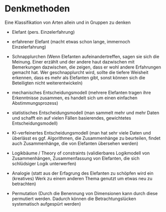 # Denkmethoden
Eine Klassifikation von Arten allein und in Gruppen zu denken

  - Elefant (pers. Einzelerfahrung)
  - erfahrener Elefant (macht etwas schon lange, immernoch Einzelerfahrung)

  - Schnapplurchen (Wenn Elefanten aufeinandertreffen, sagen sie sich die Meinung. Einer erzählt und der andere haut dazwischen mit Bemerkungen dazwischen, die zeigen, dass er wohl andere Erfahrungen gemacht hat. Wer geschnapplurcht wird, sollte die tiefere Weisheit erkennen, dass es mehr als Elefanten gibt, sonst können sich die Beteiligten nicht weiterentwickeln)

  - mechanisches Entscheidungsmodell (mehrere Elefanten tragen ihre Erkenntnisse zusammen, es handelt sich um einen einfachen Abstimmungsprozess)
  - statistisches Entscheidungsmodell (man sammelt mehr und mehr Daten und schafft ein auf vielen Fällen basierendes, gewichtetes Entscheidungsmodell)
  - KI-verfeinertes Entscheidungsmodell (man hat sehr viele Daten und überlässt es ggf. Algorithmen, die Zusammenhänge zu beurteilen, findet auch Zusammenhänge, die von Elefanten übersehen werden)

  - Logikbäume / Theory of constraints (validierbares Logikmodell von Zusammenhängen, Zusammenfassung von Elefanten, die sich schlüdsiger Logik unterwerfen)
  - Analogie (statt aus der Erfagrung des Elefanten zu schöpfen wird ein (kreatives) Werk zu einem anderen Thema genutzt um etwas neu zu betrachten)
  - Permutation (Durch die Benennung von Dimensionen kann durch diese permutiert werden. Dadurch können die Betrachtungslücken systematisch aufgespürt werden)
 
